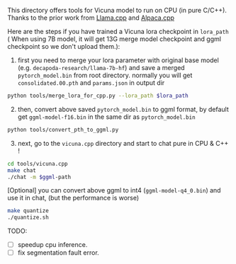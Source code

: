 This directory offers tools for Vicuna model to run on CPU (in pure C/C++).
Thanks to the prior work from [Llama.cpp](https://github.com/ggerganov/llama.cpp) and [Alpaca.cpp](https://github.com/antimatter15/alpaca.cpp)

Here are the steps if you have trained a Vicuna lora checkpoint in `lora_path` ( When using 7B model, it will get 13G merge model checkpoint and ggml checkpoint so we don't upload them.):

1. first you need to merge your lora parameter with original base model (e.g. `decapoda-research/llama-7b-hf`) and save a merged `pytorch_model.bin` from root directory. normally you will get `consolidated.00.pth` and `params.json` in output dir
```bash 
python tools/merge_lora_for_cpp.py --lora_path $lora_path
```
2. then, convert above saved `pytorch_model.bin` to ggml format, by default get `ggml-model-f16.bin` in the same dir as `pytorch_model.bin`
```bash
python tools/convert_pth_to_ggml.py 
```
3. next, go to the `vicuna.cpp` directory and start to chat pure in CPU & C++ !
```bash
cd tools/vicuna.cpp
make chat
./chat -m $ggml-path
```
[Optional] you can convert above ggml to int4 (`ggml-model-q4_0.bin`) and use it in chat,  (but the performance is worse)
```bash
make quantize
./quantize.sh
```

TODO:
- [ ] speedup cpu inference.
- [ ] fix segmentation fault error.